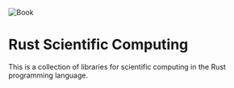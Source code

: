 ![Book](https://img.shields.io/github/actions/workflow/status/jonaspleyer/rust-scientific-computing/book.yml?style=flat-square&label=Book)

# Rust Scientific Computing
This is a collection of libraries for scientific computing in the Rust programming language.
